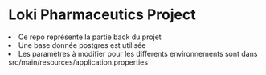 # Loki Pharmaceutics Project
<li>Ce repo représente la partie back du projet</li>
<li>Une base donnée postgres est utilisée</li>
<li>Les paramètres à modifier pour les differents environnements sont dans src/main/resources/application.properties</li>

